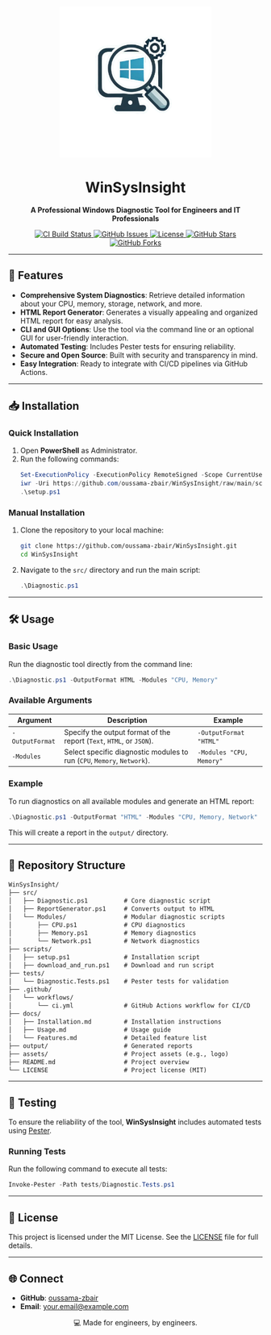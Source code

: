 
<p align="center">
  <img src="assets/logo.png" alt="WinSysInsight Logo" width="300" height="300">
</p>

<h1 align="center">WinSysInsight</h1>

<p align="center">
  <b>A Professional Windows Diagnostic Tool for Engineers and IT Professionals</b>
</p>

<p align="center">
  <a href="https://github.com/oussama-zbair/WinSysInsight/actions">
    <img src="https://img.shields.io/github/actions/workflow/status/oussama-zbair/WinSysInsight/ci.yml?branch=main" alt="CI Build Status">
  </a>
  <a href="https://github.com/oussama-zbair/WinSysInsight/issues">
    <img src="https://img.shields.io/github/issues/oussama-zbair/WinSysInsight" alt="GitHub Issues">
  </a>
  <a href="https://github.com/oussama-zbair/WinSysInsight/blob/main/LICENSE">
    <img src="https://img.shields.io/github/license/oussama-zbair/WinSysInsight" alt="License">
  </a>
  <a href="https://github.com/oussama-zbair/WinSysInsight/stargazers">
    <img src="https://img.shields.io/github/stars/oussama-zbair/WinSysInsight" alt="GitHub Stars">
  </a>
  <a href="https://github.com/oussama-zbair/WinSysInsight/forks">
    <img src="https://img.shields.io/github/forks/oussama-zbair/WinSysInsight" alt="GitHub Forks">
  </a>
</p>

---

## 🌟 Features

- **Comprehensive System Diagnostics**: Retrieve detailed information about your CPU, memory, storage, network, and more.
- **HTML Report Generator**: Generates a visually appealing and organized HTML report for easy analysis.
- **CLI and GUI Options**: Use the tool via the command line or an optional GUI for user-friendly interaction.
- **Automated Testing**: Includes Pester tests for ensuring reliability.
- **Secure and Open Source**: Built with security and transparency in mind.
- **Easy Integration**: Ready to integrate with CI/CD pipelines via GitHub Actions.

---

## 📥 Installation

### Quick Installation

1. Open **PowerShell** as Administrator.
2. Run the following commands:
   ```powershell
   Set-ExecutionPolicy -ExecutionPolicy RemoteSigned -Scope CurrentUser
   iwr -Uri https://github.com/oussama-zbair/WinSysInsight/raw/main/scripts/setup.ps1 -OutFile setup.ps1
   .\setup.ps1
   ```

### Manual Installation

1. Clone the repository to your local machine:
   ```bash
   git clone https://github.com/oussama-zbair/WinSysInsight.git
   cd WinSysInsight
   ```
2. Navigate to the `src/` directory and run the main script:
   ```powershell
   .\Diagnostic.ps1
   ```

---

## 🛠️ Usage

### Basic Usage

Run the diagnostic tool directly from the command line:
```powershell
.\Diagnostic.ps1 -OutputFormat HTML -Modules "CPU, Memory"
```

### Available Arguments

| Argument         | Description                                                             | Example                        |
|------------------|-------------------------------------------------------------------------|--------------------------------|
| `-OutputFormat`  | Specify the output format of the report (`Text`, `HTML`, or `JSON`).     | `-OutputFormat "HTML"`         |
| `-Modules`       | Select specific diagnostic modules to run (`CPU`, `Memory`, `Network`). | `-Modules "CPU, Memory"`       |

### Example

To run diagnostics on all available modules and generate an HTML report:
```powershell
.\Diagnostic.ps1 -OutputFormat "HTML" -Modules "CPU, Memory, Network"
```
This will create a report in the `output/` directory.

---

## 📂 Repository Structure

```plaintext
WinSysInsight/
├── src/
│   ├── Diagnostic.ps1          # Core diagnostic script
│   ├── ReportGenerator.ps1     # Converts output to HTML
│   └── Modules/                # Modular diagnostic scripts
│       ├── CPU.ps1             # CPU diagnostics
│       ├── Memory.ps1          # Memory diagnostics
│       └── Network.ps1         # Network diagnostics
├── scripts/
│   ├── setup.ps1               # Installation script
│   ├── download_and_run.ps1    # Download and run script
├── tests/
│   └── Diagnostic.Tests.ps1    # Pester tests for validation
├── .github/
│   └── workflows/
│       └── ci.yml              # GitHub Actions workflow for CI/CD
├── docs/
│   ├── Installation.md         # Installation instructions
│   ├── Usage.md                # Usage guide
│   └── Features.md             # Detailed feature list
├── output/                     # Generated reports
├── assets/                     # Project assets (e.g., logo)
├── README.md                   # Project overview
└── LICENSE                     # Project license (MIT)
```

---

## 🧪 Testing

To ensure the reliability of the tool, **WinSysInsight** includes automated tests using [Pester](https://github.com/pester/Pester).

### Running Tests

Run the following command to execute all tests:
```powershell
Invoke-Pester -Path tests/Diagnostic.Tests.ps1
```

---


## 📄 License

This project is licensed under the MIT License. See the [LICENSE](LICENSE) file for full details.

---

## 🌐 Connect

- **GitHub**: [oussama-zbair](https://github.com/oussama-zbair)
- **Email**: your.email@example.com

<p align="center">
  💻 Made for engineers, by engineers.
</p>
